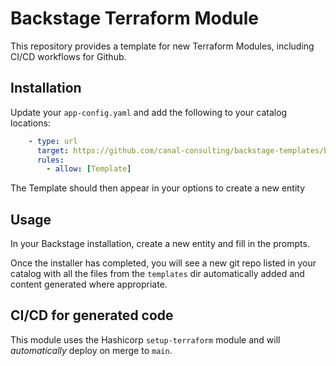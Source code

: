 # Backstage Terraform Module

This repository provides a template for new Terraform Modules, including CI/CD workflows for Github.

## Installation

Update your `app-config.yaml` and add the following to your catalog locations:

```yaml
    - type: url
      target: https://github.com/canal-consulting/backstage-templates/blob/main/template.yaml
      rules:
        - allow: [Template]

```

The Template should then appear in your options to create a new entity

## Usage

In your Backstage installation, create a new entity and fill in the prompts.

Once the installer has completed, you will see a new git repo listed in your catalog with all the files from the `templates` dir automatically added and content generated where appropriate.

## CI/CD for generated code

This module uses the Hashicorp `setup-terraform` module and will *automatically* deploy on merge to `main`.
